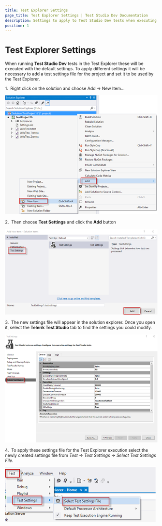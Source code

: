 ```yaml
---
title: Test Explorer Settings
page_title: Test Explorer Settings | Test Studio Dev Documentation
description: Settings to apply to Test Studio Dev tests when executing from Test Explorer
position: 1
---
```

# Test Explorer Settings

When running __Test Studio Dev__ tests in the Test Explorer these will be executed with the default settings. To apply different settings it will be necessary to add a test settings file for the project and set it to be used by the Test Explorer.

1.&nbsp; Right click on the solution and choose Add -> New Item...

![Add new item][1]

2.&nbsp; Then choose **Test Settings** and click the **Add** button

![Test settings item][2]

3.&nbsp; The new settings file will appear in the solution explorer. Once you open it, select the **Telerik Test Studio** tab to find the settings you could modify.

![Settings][3]

4.&nbsp; To apply these settings file for the Test Explorer execution select the newly created settings file from *Test -> Test Settings -> Select Test Settings File*.

![Assign to Test Explorer][4]


[1]: images/test-explorer-settings/fig1.png
[2]: images/test-explorer-settings/fig2.png
[3]: images/test-explorer-settings/fig3.png
[4]: images/test-explorer-settings/fig4.png